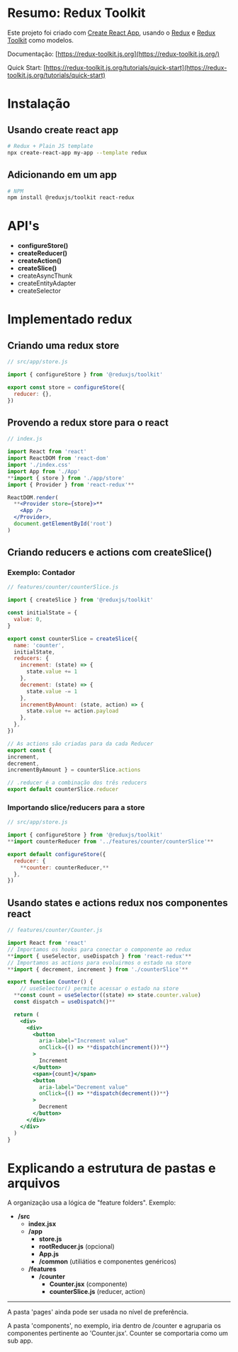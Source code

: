 # Resumo: Redux Toolkit

Este projeto foi criado com [Create React App](https://github.com/facebook/create-react-app), usando o [Redux](https://redux.js.org/) e [Redux Toolkit](https://redux-toolkit.js.org/) como modelos.

Documentação: [https://redux-toolkit.js.org](https://redux-toolkit.js.org/)

Quick Start: [https://redux-toolkit.js.org/tutorials/quick-start](https://redux-toolkit.js.org/tutorials/quick-start)

# Instalação

## Usando create react app

```bash
# Redux + Plain JS template
npx create-react-app my-app --template redux
```

## Adicionando em um app

```bash
# NPM
npm install @reduxjs/toolkit react-redux
```

# API's

- **configureStore()**
- **createReducer()**
- **createAction()**
- **createSlice()**
- createAsyncThunk
- createEntityAdapter
- createSelector

# Implementado redux

## Criando uma redux store

```jsx
// src/app/store.js

import { configureStore } from '@reduxjs/toolkit'

export const store = configureStore({
  reducer: {},
})
```

## Provendo a redux store para o react

```jsx
// index.js

import React from 'react'
import ReactDOM from 'react-dom'
import './index.css'
import App from './App'
**import { store } from './app/store'
import { Provider } from 'react-redux'**

ReactDOM.render(
  **<Provider store={store}>**
    <App />
  </Provider>,
  document.getElementById('root')
)
```

## Criando reducers e actions com createSlice()

### Exemplo: Contador

```jsx
// features/counter/counterSlice.js

import { createSlice } from '@reduxjs/toolkit'

const initialState = {
  value: 0,
}

export const counterSlice = createSlice({
  name: 'counter',
  initialState,
  reducers: {
    increment: (state) => {
      state.value += 1
    },
    decrement: (state) => {
      state.value -= 1
    },
    incrementByAmount: (state, action) => {
      state.value += action.payload
    },
  },
})

// As actions são criadas para da cada Reducer
export const { 
increment, 
decrement, 
incrementByAmount } = counterSlice.actions

// .reducer é a combinação dos três reducers
export default counterSlice.reducer
```

### Importando slice/reducers para a store

```jsx
// src/app/store.js

import { configureStore } from '@reduxjs/toolkit'
**import counterReducer from '../features/counter/counterSlice'**

export default configureStore({
  reducer: {
    **counter: counterReducer,**
  },
})
```

## Usando states e actions redux nos componentes react

```jsx
// features/counter/Counter.js

import React from 'react'
// Importamos os hooks para conectar o componente ao redux
**import { useSelector, useDispatch } from 'react-redux'**
// Importamos as actions para evoluirmos o estado na store
**import { decrement, increment } from './counterSlice'**

export function Counter() {
	// useSelector() permite acessar o estado na store
  **const count = useSelector((state) => state.counter.value)
  const dispatch = useDispatch()**

  return (
    <div>
      <div>
        <button
          aria-label="Increment value"
          onClick={() => **dispatch(increment())**}
        >
          Increment
        </button>
        <span>{count}</span>
        <button
          aria-label="Decrement value"
          onClick={() => **dispatch(decrement())**}
        >
          Decrement
        </button>
      </div>
    </div>
  )
}
```

# Explicando a estrutura de pastas e arquivos

A organização usa a lógica de "feature folders". Exemplo:

- **/src**
    - **index.jsx**
    - **/app**
        - **store.js**
        - **rootReducer.js** (opcional)
        - **App.js**
        - **/common** (utiliátios e componentes genéricos)
    - **/features**
        - **/counter**
            - **Counter.jsx** (componente)
            - **counterSlice.js** (reducer, action)

---

A pasta 'pages' ainda pode ser usada no nível de preferência.

A pasta 'components', no exemplo, iria dentro de /counter e agruparia os componentes pertinente ao 'Counter.jsx'. Counter se comportaria como um sub app.